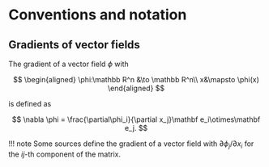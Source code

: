# Conventions and notation

## Gradients of vector fields

The gradient of a vector field $\phi$ with

$$
\begin{aligned}
\phi:\mathbb R^n &\to \mathbb R^n\\
x&\mapsto \phi(x)
\end{aligned}
$$

is defined as 

$$
\nabla \phi = \frac{\partial\phi_i}{\partial x_j}\mathbf e_i\otimes\mathbf e_j.
$$

!!! note
    Some sources define the gradient of a vector field with $\partial\phi_j/\partial x_i$ for the $ij$-th component of the matrix.